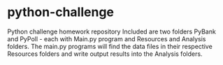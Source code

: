 # python-challenge
Python challenge homework repository
Included are two folders PyBank and PyPoll - each with Main.py program and Resources and Analysis folders.
The main.py programs will find the data files in their respective Resources folders and write output results into the Analysis folders.

